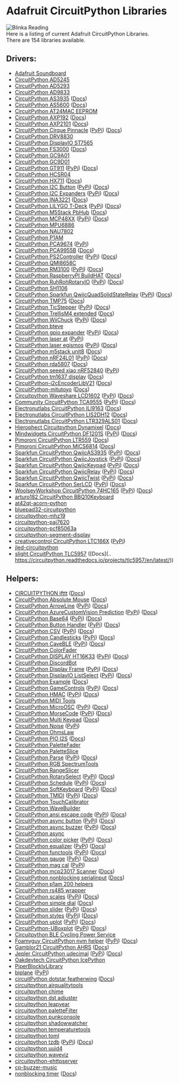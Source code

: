# Adafruit CircuitPython Libraries
![Blinka Reading](https://raw.githubusercontent.com/adafruit/Adafruit_CircuitPython_Bundle/main/assets/BlinkaBook.png)  
Here is a listing of current Adafruit CircuitPython Libraries.  
There are 154 libraries available.

## Drivers:
* [Adafruit Soundboard](https://github.com/mmabey/Adafruit_Soundboard.git)
* [CircuitPython AD5245](https://github.com/cedargrovestudios/CircuitPython_AD5245.git)
* [CircuitPython AD5293](https://github.com/CedarGroveStudios/CircuitPython_AD5293.git)
* [CircuitPython AD9833](https://github.com/CedarGroveStudios/CircuitPython_AD9833.git)
* [CircuitPython AS3935](https://github.com/BiffoBear/CircuitPython_AS3935.git) \([Docs](https://circuitpython-as3935.readthedocs.io/))
* [CircuitPython AS5600](https://github.com/noelanderson/CircuitPython_AS5600.git) \([Docs](https://circuitpython-as5600.readthedocs.io/))
* [CircuitPython AT24MAC EEPROM](https://github.com/facts-engineering/CircuitPython_AT24MAC_EEPROM.git)
* [CircuitPython AXP192](https://github.com/CDarius/CircuitPython_AXP192.git) \([Docs](https://circuitpython-axp192.readthedocs.io/))
* [CircuitPython AXP2101](https://github.com/CDarius/CircuitPython_AXP2101.git) \([Docs](https://circuitpython-axp2101.readthedocs.io/))
* [CircuitPython Cirque Pinnacle](https://github.com/2bndy5/CircuitPython_Cirque_Pinnacle.git) ([PyPi](https://pypi.org/project/circuitpython-cirque-pinnacle)) \([Docs](https://circuitpython-cirque-pinnacle.readthedocs.io/en/latest/?badge=latest))
* [CircuitPython DRV8830](https://github.com/CedarGroveStudios/CircuitPython_DRV8830.git)
* [CircuitPython DisplayIO ST7565](https://github.com/mateusznowakdev/CircuitPython_DisplayIO_ST7565.git)
* [CircuitPython FS3000](https://github.com/noelanderson/CircuitPython_FS3000.git) \([Docs](https://circuitpython-fs3000.readthedocs.io/))
* [CircuitPython GC9A01](https://github.com/tylercrumpton/CircuitPython_GC9A01.git)
* [CircuitPython GC9D01](https://github.com/tylercrumpton/CircuitPython_GC9D01.git)
* [CircuitPython GT911](https://github.com/rgrizzell/CircuitPython_GT911.git) ([PyPi](https://pypi.org/project/circuitpython-gt911)) \([Docs](https://circuitpython-gt911.readthedocs.io/))
* [CircuitPython HCSR04](https://github.com/mmabey/CircuitPython_HCSR04.git)
* [CircuitPython HX711](https://github.com/fivesixzero/CircuitPython_HX711.git) \([Docs](https://circuitpython-hx711.readthedocs.io/))
* [CircuitPython I2C Button](https://github.com/gmparis/CircuitPython_I2C_Button.git) ([PyPi](https://pypi.org/project/circuitpython-i2c-button)) \([Docs](https://circuitpython-i2c_button.readthedocs.io/))
* [CircuitPython I2C Expanders](https://github.com/ilikecake/CircuitPython_I2C_Expanders.git) ([PyPi](https://pypi.org/project/circuitpython-i2c-expanders)) \([Docs](https://circuitpython-i2c-expanders.readthedocs.io/))
* [CircuitPython INA3221](https://github.com/barbudor/CircuitPython_INA3221.git) \([Docs](https://circuitpython-ina3221.readthedocs.io/en/latest/))
* [CircuitPython LILYGO T-Deck](https://github.com/rgrizzell/CircuitPython_LILYGO_T-Deck.git) ([PyPi](https://pypi.org/project/circuitpython-lilygo-t-deck)) \([Docs](https://circuitpython-lilygo-t-deck.readthedocs.io/))
* [CircuitPython M5Stack PbHub](https://github.com/CDarius/CircuitPython_M5Stack_PbHub.git) \([Docs](https://circuitpython-m5stack-pbhub.readthedocs.io/))
* [CircuitPython MCP48XX](https://github.com/brushmate/CircuitPython_MCP48XX.git) ([PyPi](https://pypi.org/project/circuitpython-mcp48xx)) \([Docs](https://circuitpython-mcp48xx.readthedocs.io/))
* [CircuitPython MPU6886](https://github.com/jins-tkomoda/CircuitPython_MPU6886.git)
* [CircuitPython NAU7802](https://github.com/CedarGroveStudios/CircuitPython_NAU7802.git)
* [CircuitPython P1AM](https://github.com/facts-engineering/CircuitPython_P1AM.git)
* [CircuitPython PCA9674](https://github.com/XENONFFM/CircuitPython_PCA9674.git) ([PyPi](https://pypi.org/project/circuitpython-pca9674))
* [CircuitPython PCA9955B](https://github.com/noelanderson/CircuitPython_PCA9955B.git) \([Docs](https://circuitpython-pca9955b.readthedocs.io/))
* [CircuitPython PS2Controller](https://github.com/todbot/CircuitPython_PS2Controller.git) ([PyPi](https://pypi.org/project/circuitpython-ps2controller)) \([Docs](https://circuitpython-ps2controller.readthedocs.io/))
* [CircuitPython QMI8658C](https://github.com/jins-tkomoda/CircuitPython_QMI8658C.git)
* [CircuitPython RM3100](https://github.com/furbrain/CircuitPython_RM3100.git) ([PyPi](https://pypi.org/project/circuitpython-rm3100)) \([Docs](https://circuitpython-rm3100.readthedocs.io/))
* [CircuitPython RaspberryPI BuildHAT](https://github.com/CDarius/CircuitPython_RaspberryPI_BuildHAT.git) \([Docs](https://circuitpython-raspberrypi-buildhat.readthedocs.io/))
* [CircuitPython RuhRohRotaryIO](https://github.com/todbot/CircuitPython_RuhRohRotaryIO.git) ([PyPi](https://pypi.org/project/circuitpython-ruhrohrotaryio)) \([Docs](https://circuitpython-ruhrohrotaryio.readthedocs.io/))
* [CircuitPython SH1106](https://github.com/winneymj/CircuitPython_SH1106)
* [CircuitPython Sparkfun QwiicQuadSolidStateRelay](https://github.com/gbeland/CircuitPython_Sparkfun_QwiicQuadSolidStateRelay.git) ([PyPi](https://pypi.org/project/circuitpython-sparkfun-qwiicquadsolidstaterelay)) \([Docs](https://circuitpython-sparkfun-qwiicquadsolidstaterelay.readthedocs.io/))
* [CircuitPython TMP75](https://github.com/barbudor/CircuitPython_TMP75.git) \([Docs](https://circuitpython-tmp75.readthedocs.io/en/latest/))
* [CircuitPython TicStepper](https://github.com/tekktrik/CircuitPython_TicStepper.git) ([PyPi](https://pypi.org/project/circuitpython-ticstepper)) \([Docs](https://circuitpython-ticstepper.readthedocs.io/))
* [CircuitPython TrellisM4 extended](https://github.com/arofarn/CircuitPython_TrellisM4_extended.git) \([Docs](https://circuitpython-trellism4_extended.readthedocs.io/))
* [CircuitPython WiiChuck](https://github.com/jfurcean/CircuitPython_WiiChuck.git) ([PyPi](https://pypi.org/project/circuitpython-wiichuck)) \([Docs](https://circuitpython-wiichuck.readthedocs.io/))
* [CircuitPython bteve](https://github.com/jamesbowman/CircuitPython_bteve.git)
* [CircuitPython gpio expander](https://github.com/gpongelli/CircuitPython_gpio_expander.git) ([PyPi](https://pypi.org/project/circuitpython-gpio-expander)) \([Docs](https://circuitpython-gpio-expander.readthedocs.io/))
* [CircuitPython laser at](https://github.com/furbrain/CircuitPython_laser_at.git) ([PyPi](https://pypi.org/project/circuitpython-laser-at))
* [CircuitPython laser egismos](https://github.com/furbrain/CircuitPython_laser_egismos.git) ([PyPi](https://pypi.org/project/circuitpython-laser-egismos)) \([Docs](https://circuitpython-laser-egismos.readthedocs.io/))
* [CircuitPython m5stack unit8](https://github.com/Neradoc/CircuitPython_m5stack_unit8) \([Docs](https://circuitpython-m5stack-unit8.readthedocs.io/))
* [CircuitPython nRF24L01](https://github.com/2bndy5/CircuitPython_nRF24L01.git) ([PyPi](https://pypi.org/project/circuitpython-nrf24l01)) \([Docs](https://circuitpython-nrf24l01.readthedocs.io/en/stable/))
* [CircuitPython rda5807](https://github.com/tinkeringtech/CircuitPython_rda5807.git) \([Docs](https://circuitpython-rda5807m.readthedocs.io/))
* [CircuitPython seeed xiao nRF52840](https://github.com/furbrain/CircuitPython_seeed_xiao_nRF52840.git) ([PyPi](https://pypi.org/project/circuitpython-seeed-xiao-nrf52840))
* [CircuitPython tm1637 display](https://github.com/Neradoc/CircuitPython_tm1637_display) \([Docs](https://tm1637-display-for-circuitpython.readthedocs.io/))
* [CircuitPython-i2cEncoderLibV21](https://github.com/bwshockley/CircuitPython-i2cEncoderLibV21.git) \([Docs](https://circuitpython-i2cencoderlibv21.readthedocs.io/))
* [CircuitPython-mitutoyo](https://github.com/vifino/CircuitPython-mitutoyo.git) \([Docs](https://circuitpython-mitutoyo.readthedocs.io/))
* [Circuitpython Waveshare LCD1602](https://github.com/Neradoc/Circuitpython_Waveshare_LCD1602.git) ([PyPi](https://pypi.org/project/circuitpython-waveshare-lcd1602)) \([Docs](https://circuitpython-waveshare-lcd1602.readthedocs.io/))
* [Community CircuitPython TCA9555](https://github.com/lesamouraipourpre/Community_CircuitPython_TCA9555.git) ([PyPi](https://pypi.org/project/community-circuitpython-tca9555)) \([Docs](https://community-circuitpython-tca9555.readthedocs.io/))
* [Electronutlabs CircuitPython ILI9163](https://github.com/electronut/Electronutlabs_CircuitPython_ILI9163) \([Docs](https://ili9163.readthedocs.io/en/latest/))
* [Electronutlabs CircuitPython LIS2DH12](https://github.com/electronut/Electronutlabs_CircuitPython_LIS2DH12.git) \([Docs](https://circuitpython-lis2dh12-library.readthedocs.io/en/latest/))
* [Electronutlabs CircuitPython LTR329ALS01](https://github.com/electronut/Electronutlabs_CircuitPython_LTR329ALS01.git) \([Docs](https://circuitpython-ltr329als01-library.readthedocs.io/en/latest/))
* [Hierophect Circuitpython Dynamixel](https://github.com/hierophect/Hierophect_Circuitpython_Dynamixel.git) \([Docs](https://circuitpython-dynamixel.readthedocs.io/))
* [Mindwidgets CircuitPython DF1201S](https://github.com/mindwidgets/Mindwidgets_CircuitPython_DF1201S.git) ([PyPi](https://pypi.org/project/mindwidgets-circuitpython-df1201s)) \([Docs](https://mindwidgets-circuitpython-df1201s-library.readthedocs.io/))
* [Pimoroni CircuitPython LTR559](https://github.com/pimoroni/Pimoroni_CircuitPython_LTR559.git) \([Docs](https://circuitpython.readthedocs.io/projects/pimoroni_circuitpython_ltr559/en/latest/))
* [Pimoroni CircuitPython MICS6814](https://github.com/pimoroni/Pimoroni_CircuitPython_MICS6814.git) \([Docs](https://circuitpython.readthedocs.io/projects/mics6814/en/latest/))
* [Sparkfun CircuitPython QwiicAS3935](https://github.com/fourstix/Sparkfun_CircuitPython_QwiicAS3935.git) ([PyPi](https://pypi.org/project/sparkfun-circuitpython-qwiicas3935)) \([Docs](https://sparkfun-circuitpython-qwiicas3935.readthedocs.io/en/latest/))
* [Sparkfun CircuitPython QwiicJoystick](https://github.com/fourstix/Sparkfun_CircuitPython_QwiicJoystick.git) ([PyPi](https://pypi.org/project/sparkfun-circuitpython-qwiicjoystick)) \([Docs](https://sparkfun-circuitpython-qwiicjoystick.readthedocs.io/en/latest/))
* [Sparkfun CircuitPython QwiicKeypad](https://github.com/fourstix/Sparkfun_CircuitPython_QwiicKeypad) ([PyPi](https://pypi.org/project/sparkfun-circuitpython-qwiickeypad)) \([Docs](https://sparkfun-circuitpython-qwiickeypad.readthedocs.io/en/latest/))
* [Sparkfun CircuitPython QwiicRelay](https://github.com/fourstix/Sparkfun_CircuitPython_QwiicRelay.git) ([PyPi](https://pypi.org/project/sparkfun-circuitpython-qwiicrelay)) \([Docs](https://sparkfun-circuitpython-qwiicrelay.readthedocs.io/en/latest/))
* [Sparkfun CircuitPython QwiicTwist](https://github.com/fourstix/Sparkfun_CircuitPython_QwiicTwist.git) ([PyPi](https://pypi.org/project/sparkfun-circuitpython-qwiictwist)) \([Docs](https://sparkfun-circuitpython-qwiictwist.readthedocs.io/en/latest/))
* [Sparkfun CircuitPython SerLCD](https://github.com/fourstix/Sparkfun_CircuitPython_SerLCD.git) ([PyPi](https://pypi.org/project/sparkfun-circuitpython-serlcd)) \([Docs](https://sparkfun-circuitpython-serlcd.readthedocs.io/en/latest/))
* [WoolseyWorkshop CircuitPython 74HC165](https://github.com/WoolseyWorkshop/WoolseyWorkshop_CircuitPython_74HC165.git) ([PyPi](https://pypi.org/project/woolseyworkshop-circuitpython-74hc165)) \([Docs](https://woolseyworkshop-circuitpython-74hc165.readthedocs.io/))
* [arturo182 CircuitPython BBQ10Keyboard](https://github.com/solderparty/arturo182_CircuitPython_BBQ10Keyboard.git)
* [at42qt-acorn-python](https://github.com/skerr92/at42qt-acorn-python.git)
* [bluepad32-circuitpython](https://github.com/ricardoquesada/bluepad32-circuitpython.git)
* [circuitpython-mhz19](https://github.com/bablokb/circuitpython-mhz19.git)
* [circuitpython-paj7620](https://github.com/deshipu/circuitpython-paj7620.git)
* [circuitpython-pcf85063a](https://github.com/bablokb/circuitpython-pcf85063a.git)
* [circuitpython-segment-display](https://github.com/bablokb/circuitpython-segment-display.git)
* [creativecontrol CircuitPython LTC166X](https://github.com/creativecontrol/creativecontrol_CircuitPython_LTC166X.git) ([PyPi](https://pypi.org/project/creativecontrol-circuitpython-ltc166x))
* [jled-circuitpython](https://github.com/jandelgado/jled-circuitpython)
* [slight CircuitPython TLC5957](https://github.com/s-light/slight_CircuitPython_TLC5957.git) \([Docs](.. https://circuitpython.readthedocs.io/projects/tlc5957/en/latest/))

## Helpers:
* [CIRCUITPYTHON ifttt](https://github.com/benevpi/CIRCUITPYTHON_ifttt.git) \([Docs](https://circuitpython-ifttt.readthedocs.io/))
* [CircuitPython Absolute Mouse](https://github.com/Neradoc/CircuitPython_Absolute_Mouse) \([Docs](https://circuitpython-absolute-mouse.readthedocs.io/))
* [CircuitPython ArrowLine](https://github.com/jposada202020/CircuitPython_ArrowLine.git) ([PyPi](https://pypi.org/project/circuitpython-arrowline)) \([Docs](https://circuitpython-arrowline.readthedocs.io/))
* [CircuitPython AzureCustomVision Prediction](https://github.com/jimbobbennett/CircuitPython_AzureCustomVision_Prediction) ([PyPi](https://pypi.org/project/circuitpython-azurecustomvision-prediction)) \([Docs](https://circuitpython.readthedocs.io/projects/circuitpython_azurecustomvision_prediction/en/latest/))
* [CircuitPython Base64](https://github.com/jimbobbennett/CircuitPython_Base64) ([PyPi](https://pypi.org/project/circuitpython-base64)) \([Docs](https://circuitpython.readthedocs.io/projects/base64/en/latest/))
* [CircuitPython Button Handler](https://github.com/EGJ-Moorington/CircuitPython_Button_Handler.git) ([PyPi](https://pypi.org/project/circuitpython-button-handler)) \([Docs](https://circuitpython-button-handler.readthedocs.io/))
* [CircuitPython CSV](https://github.com/tekktrik/CircuitPython_CSV.git) ([PyPi](https://pypi.org/project/circuitpython-csv)) \([Docs](https://circuitpython-csv.readthedocs.io/))
* [CircuitPython Candlesticks](https://github.com/jposada202020/CircuitPython_Candlesticks.git) ([PyPi](https://pypi.org/project/circuitpython-candlesticks)) \([Docs](https://circuitpython-candlesticks.readthedocs.io/en/latest/?badge=latest))
* [CircuitPython CaveBLE](https://github.com/furbrain/CircuitPython_CaveBLE.git) ([PyPi](https://pypi.org/project/circuitpython-caveble)) \([Docs](https://circuitpython-caveble.readthedocs.io/))
* [CircuitPython ColorFader](https://github.com/CedarGroveStudios/CircuitPython_ColorFader.git)
* [CircuitPython DISPLAY HT16K33](https://github.com/jposada202020/CircuitPython_DISPLAY_HT16K33.git) ([PyPi](https://pypi.org/project/circuitpython-display-ht16k33)) \([Docs](https://circuitpython-display-ht16k33.readthedocs.io/))
* [CircuitPython DiscordBot](https://github.com/2231puppy/CircuitPython_DiscordBot.git)
* [CircuitPython Display Frame](https://github.com/FoamyGuy/CircuitPython_Display_Frame.git) ([PyPi](https://pypi.org/project/circuitpython-display-frame)) \([Docs](https://circuitpython.readthedocs.io/projects/display_frame/en/latest/))
* [CircuitPython DisplayIO ListSelect](https://github.com/FoamyGuy/CircuitPython_DisplayIO_ListSelect.git) ([PyPi](https://pypi.org/project/circuitpython-displayio-listselect)) \([Docs](https://circuitpython-displayio-listselect.readthedocs.io/))
* [CircuitPython Example](https://github.com/tannewt/CircuitPython_Example.git) \([Docs](https://circuitpython-example.readthedocs.io/en/latest/))
* [CircuitPython GameControls](https://github.com/FoamyGuy/CircuitPython_GameControls.git) ([PyPi](https://pypi.org/project/circuitpython-gamecontrols)) \([Docs](https://circuitpython-gamecontrols.readthedocs.io/))
* [CircuitPython HMAC](https://github.com/jimbobbennett/CircuitPython_HMAC) ([PyPi](https://pypi.org/project/circuitpython-hmac)) \([Docs](https://circuitpython.readthedocs.io/projects/hmac/en/latest/))
* [CircuitPython MIDI Tools](https://github.com/CedarGroveStudios/CircuitPython_MIDI_Tools.git)
* [CircuitPython MicroOSC](https://github.com/todbot/CircuitPython_MicroOSC.git) ([PyPi](https://pypi.org/project/circuitpython-microosc)) \([Docs](https://circuitpython-microosc.readthedocs.io/))
* [CircuitPython MorseCode](https://github.com/jposada202020/CircuitPython_MorseCode.git) ([PyPi](https://pypi.org/project/circuitpython-morsecode)) \([Docs](https://circuitpython-morsecode.readthedocs.io/))
* [CircuitPython Multi Keypad](https://github.com/Neradoc/CircuitPython_Multi_Keypad) \([Docs](https://multi-keypad-for-circuitpython.readthedocs.io/))
* [CircuitPython Noise](https://github.com/todbot/CircuitPython_Noise.git) ([PyPi](https://pypi.org/project/circuitpython-noise))
* [CircuitPython OhmsLaw](https://github.com/CedarGroveStudios/CircuitPython_OhmsLaw.git)
* [CircuitPython PIO I2S](https://github.com/relic-se/CircuitPython_PIO_I2S.git) \([Docs](https://circuitpython-pio-i2s.readthedocs.io/))
* [CircuitPython PaletteFader](https://github.com/CedarGroveStudios/CircuitPython_PaletteFader.git)
* [CircuitPython PaletteSlice](https://github.com/CedarGroveStudios/CircuitPython_PaletteSlice.git)
* [CircuitPython Parse](https://github.com/jimbobbennett/CircuitPython_Parse) ([PyPi](https://pypi.org/project/circuitpython-parse)) \([Docs](https://circuitpython.readthedocs.io/projects/parse/en/latest/))
* [CircuitPython RGB SpectrumTools](https://github.com/CedarGroveStudios/CircuitPython_RGB_SpectrumTools.git)
* [CircuitPython RangeSlicer](https://github.com/CedarGroveStudios/CircuitPython_RangeSlicer.git)
* [CircuitPython RotarySelect](https://github.com/FoamyGuy/CircuitPython_RotarySelect.git) ([PyPi](https://pypi.org/project/circuitpython-rotaryselect)) \([Docs](https://circuitpython-rotaryselect.readthedocs.io/))
* [CircuitPython Schedule](https://github.com/cognitivegears/CircuitPython_Schedule.git) ([PyPi](https://pypi.org/project/circuitpython-schedule)) \([Docs](https://circuitpython-schedule.readthedocs.io/))
* [CircuitPython SoftKeyboard](https://github.com/FoamyGuy/CircuitPython_SoftKeyboard.git) ([PyPi](https://pypi.org/project/circuitpython-softkeyboard)) \([Docs](https://circuitpython-softkeyboard.readthedocs.io/))
* [CircuitPython TMIDI](https://github.com/todbot/CircuitPython_TMIDI.git) ([PyPi](https://pypi.org/project/circuitpython-tmidi)) \([Docs](https://circuitpython-tmidi.readthedocs.io/))
* [CircuitPython TouchCalibrator](https://github.com/CedarGroveStudios/CircuitPython_TouchCalibrator.git)
* [CircuitPython WaveBuilder](https://github.com/CedarGroveStudios/CircuitPython_WaveBuilder.git)
* [CircuitPython ansi escape code](https://github.com/s-light/CircuitPython_ansi_escape_code.git) ([PyPi](https://pypi.org/project/circuitpython-ansi-escape-code)) \([Docs](https://circuitpython-ansi-escape-code.readthedocs.io/))
* [CircuitPython async button](https://github.com/furbrain/CircuitPython_async_button.git) ([PyPi](https://pypi.org/project/circuitpython-async-button)) \([Docs](https://circuitpython-async-button.readthedocs.io/))
* [CircuitPython async buzzer](https://github.com/furbrain/CircuitPython_async_buzzer.git) ([PyPi](https://pypi.org/project/circuitpython-async-buzzer)) \([Docs](https://circuitpython-async-buzzer.readthedocs.io/))
* [CircuitPython async](https://github.com/WarriorOfWire/CircuitPython_async.git)
* [CircuitPython color picker](https://github.com/jposada202020/CircuitPython_color_picker.git) ([PyPi](https://pypi.org/project/circuitpython-color-picker)) \([Docs](https://circuitpython-color-picker.readthedocs.io/en/latest/?badge=latest))
* [CircuitPython equalizer](https://github.com/jposada202020/CircuitPython_equalizer.git) ([PyPi](https://pypi.org/project/circuitpython-equalizer)) \([Docs](https://circuitpython-equalizer.readthedocs.io/en/latest/?badge=latest))
* [CircuitPython functools](https://github.com/tekktrik/CircuitPython_functools.git) ([PyPi](https://pypi.org/project/circuitpython-functools)) \([Docs](https://circuitpython-functools.readthedocs.io/))
* [CircuitPython gauge](https://github.com/jposada202020/CircuitPython_gauge.git) ([PyPi](https://pypi.org/project/circuitpython-gauge)) \([Docs](https://circuitpython-gauge.readthedocs.io/))
* [CircuitPython mag cal](https://github.com/furbrain/CircuitPython_mag_cal.git) ([PyPi](https://pypi.org/project/circuitpython-mag-cal))
* [CircuitPython mcp23017 Scanner](https://github.com/Neradoc/CircuitPython_mcp23017_Scanner) \([Docs](https://circuitpython-mcp23017-scanner.readthedocs.io/))
* [CircuitPython nonblocking serialinput](https://github.com/s-light/CircuitPython_nonblocking_serialinput.git) \([Docs](https://circuitpython-nonblocking-serialinput.readthedocs.io/))
* [CircuitPython p1am 200 helpers](https://github.com/facts-engineering/CircuitPython_p1am_200_helpers.git)
* [CircuitPython rs485 wrapper](https://github.com/facts-engineering/CircuitPython_rs485_wrapper.git)
* [CircuitPython scales](https://github.com/jposada202020/CircuitPython_scales.git) ([PyPi](https://pypi.org/project/circuitpython-scales)) \([Docs](https://circuitpython-scales.readthedocs.io/en/latest/?badge=latest))
* [CircuitPython simple dial](https://github.com/jposada202020/CircuitPython_simple_dial.git) \([Docs](https://circuitpython-simple_dial.readthedocs.io/))
* [CircuitPython slider](https://github.com/jposada202020/CircuitPython_slider.git) ([PyPi](https://pypi.org/project/circuitpython-slider)) \([Docs](https://circuitpython-slider.readthedocs.io/en/latest/?badge=latest))
* [CircuitPython styles](https://github.com/jposada202020/CircuitPython_styles) ([PyPi](https://pypi.org/project/circuitpython-styles)) \([Docs](https://circuitpython-styles.readthedocs.io/en/latest/?badge=latest))
* [CircuitPython uplot](https://github.com/jposada202020/CircuitPython_uplot.git) ([PyPi](https://pypi.org/project/circuitpython-uplot)) \([Docs](https://circuitpython-uplot.readthedocs.io/))
* [CircuitPython-UBoxplot](https://github.com/jposada202020/CircuitPython-UBoxplot.git) ([PyPi](https://pypi.org/project/circuitpython-uboxplot)) \([Docs](https://circuitpython-uboxplot.readthedocs.io/))
* [Circuitpython BLE Cycling Power Service](https://github.com/EzrSchwartz/Circuitpython_BLE_Cycling_Power_Service.git)
* [Foamyguy CircuitPython nvm helper](https://github.com/FoamyGuy/Foamyguy_CircuitPython_nvm_helper.git) ([PyPi](https://pypi.org/project/foamyguy-circuitpython-nvm-helper)) \([Docs](https://circuitpython-nvm-helper.readthedocs.io/))
* [Gamblor21 CircuitPython AHRS](https://github.com/gamblor21/Gamblor21_CircuitPython_AHRS.git) \([Docs](https://circuitpython-ahrs.readthedocs.io/))
* [Jepler CircuitPython udecimal](https://github.com/jepler/Jepler_CircuitPython_udecimal.git) ([PyPi](https://pypi.org/project/jepler-circuitpython-udecimal)) \([Docs](https://jepler-udecimal.readthedocs.io/en/latest/))
* [Oakdevtech CircuitPython IcePython](https://github.com/skerr92/Oakdevtech_CircuitPython_IcePython.git)
* [PiperBlocklyLibrary](https://github.com/buildwithpiper/PiperBlocklyLibrary.git)
* [biplane](https://github.com/Uberi/biplane.git) ([PyPi](https://pypi.org/project/biplane))
* [circuitPython dotstar featherwing](https://github.com/jepler/circuitPython_dotstar_featherwing.git) \([Docs](https://circuitpython.readthedocs.io/projects/dotstar_featherwing/en/latest/))
* [circuitpython airqualitytools](https://github.com/cedargrovestudios/circuitpython_airqualitytools.git)
* [circuitpython chime](https://github.com/cedargrovestudios/circuitpython_chime.git)
* [circuitpython dst adjuster](https://github.com/cedargrovestudios/circuitpython_dst_adjuster)
* [circuitpython leapyear](https://github.com/cedargrovestudios/circuitpython_leapyear)
* [circuitpython paletteFilter](https://github.com/Cedargrovestudios/circuitpython_paletteFilter.git)
* [circuitpython punkconsole](https://github.com/cedargrovestudios/circuitpython_punkconsole.git)
* [circuitpython shadowwatcher](https://github.com/cedargrovestudios/circuitpython_shadowwatcher.git)
* [circuitpython temperaturetools](https://github.com/cedargrovestudios/circuitpython_temperaturetools.git)
* [circuitpython toml](https://github.com/elpekenin/circuitpython_toml.git)
* [circuitpython tzdb](https://github.com/evindunn/circuitpython_tzdb.git) ([PyPi](https://pypi.org/project/circuitpython-tzdb)) \([Docs](https://circuitpython-tzdb.readthedocs.io/))
* [circuitpython uuid4](https://github.com/DerBroader71/circuitpython_uuid4.git)
* [circuitpython waveviz](https://github.com/cedargrovestudios/circuitpython_waveviz.git)
* [circuitpython-ehttpserver](https://github.com/bablokb/circuitpython-ehttpserver.git)
* [cp-buzzer-music](https://github.com/bablokb/cp-buzzer-music.git)
* [nonblocking timer](https://github.com/Angeleno-Tech/nonblocking_timer.git) \([Docs](https://circuitpython-nonblocking_timer.readthedocs.io/))
